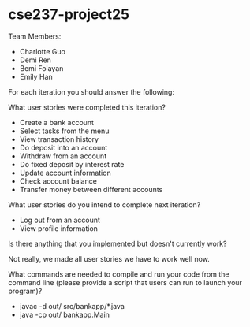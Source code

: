 # cse237-project25

Team Members:

* Charlotte Guo
* Demi Ren
* Bemi Folayan
* Emily Han

For each iteration you should answer the following:

What user stories were completed this iteration?

* Create a bank account
* Select tasks from the menu
* View transaction history
* Do deposit into an account
* Withdraw from an account
* Do fixed deposit by interest rate
* Update account information
* Check account balance
* Transfer money between different accounts

What user stories do you intend to complete next iteration?

* Log out from an account
* View profile information

Is there anything that you implemented but doesn't currently work?

Not really, we made all user stories we have to work well now.

What commands are needed to compile and run your code from the command line (please provide a script that users can run to launch your program)?

* javac -d out/ src/bankapp/*.java
* java -cp out/ bankapp.Main
